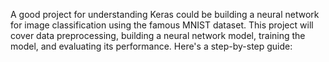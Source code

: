 A good project for understanding Keras could be building a neural network for image classification using the famous MNIST dataset. 
 This project will cover data preprocessing, building a neural network model, training the model, and evaluating its performance. 
 Here's a step-by-step guide: